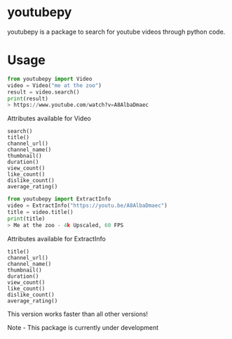 # youtubepy
youtubepy is a package to search for youtube videos through python code.

# Usage
```python
from youtubepy import Video
video = Video("me at the zoo")
result = video.search()
print(result)
> https://www.youtube.com/watch?v=A8AlbaDmaec
```

Attributes available for Video
```
search()
title()
channel_url()
channel_name()
thumbnail()
duration()
view_count()
like_count()
dislike_count()
average_rating()
```

```python
from youtubepy import ExtractInfo
video = ExtractInfo("https://youtu.be/A8AlbaDmaec")
title = video.title()
print(title)
> Me at the zoo - 4k Upscaled, 60 FPS
```

Attributes available for ExtractInfo
```
title()
channel_url()
channel_name()
thumbnail()
duration()
view_count()
like_count()
dislike_count()
average_rating()
```

This version works faster than all other versions!

Note - This package is currently under development
